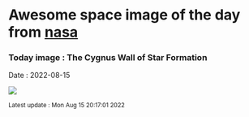 
# Awesome space image of the day from [nasa](https://api.nasa.gov/)

### Today image : The Cygnus Wall of Star Formation

Date : 2022-08-15


![](https://apod.nasa.gov/apod/image/2208/CygnusWall_Bogaerts_960.jpg)

<small>Latest update : Mon Aug 15 20:17:01 2022</small>


